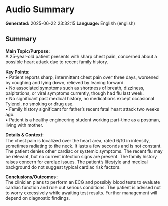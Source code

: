 # Audio Summary

**Generated:** 2025-06-22 23:32:15
**Language:** English (english)

## Summary

**Main Topic/Purpose:**  
A 25-year-old patient presents with sharp chest pain, concerned about a possible heart attack due to recent family history.

**Key Points:**  
• Patient reports sharp, intermittent chest pain over three days, worsened by coughing and lying down, relieved by leaning forward.  
• No associated symptoms such as shortness of breath, dizziness, palpitations, or viral symptoms currently, though had flu last week.  
• No significant past medical history, no medications except occasional Tylenol, no smoking or drug use.  
• Family history significant for father’s recent fatal heart attack two weeks ago.  
• Patient is a healthy engineering student working part-time as a postman, living with mother.

**Details & Context:**  
The chest pain is localized over the heart area, rated 6/10 in intensity, sometimes radiating to the neck. It lasts a few seconds and is not constant. The patient denies other cardiac or systemic symptoms. The recent flu may be relevant, but no current infection signs are present. The family history raises concern for cardiac issues. The patient’s lifestyle and medical background do not suggest typical cardiac risk factors.

**Conclusions/Outcomes:**  
The clinician plans to perform an ECG and possibly blood tests to evaluate cardiac function and rule out serious conditions. The patient is advised not to worry excessively while awaiting test results. Further management will depend on diagnostic findings.
